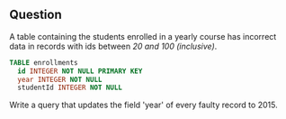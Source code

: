 ## Question
A table containing the students enrolled in a yearly course has incorrect data 
in records with ids between _20 and 100 (inclusive)_.

```sql
TABLE enrollments
  id INTEGER NOT NULL PRIMARY KEY
  year INTEGER NOT NULL
  studentId INTEGER NOT NULL
```

Write a query that updates the field 'year' of every faulty record to 2015.